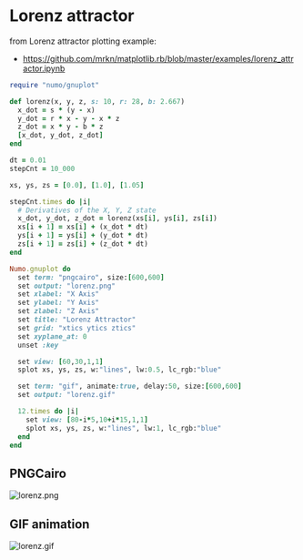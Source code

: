 # Lorenz attractor

from Lorenz attractor plotting example:

* https://github.com/mrkn/matplotlib.rb/blob/master/examples/lorenz_attractor.ipynb

```ruby
require "numo/gnuplot"

def lorenz(x, y, z, s: 10, r: 28, b: 2.667)
  x_dot = s * (y - x)
  y_dot = r * x - y - x * z
  z_dot = x * y - b * z
  [x_dot, y_dot, z_dot]
end

dt = 0.01
stepCnt = 10_000

xs, ys, zs = [0.0], [1.0], [1.05]

stepCnt.times do |i|
  # Derivatives of the X, Y, Z state
  x_dot, y_dot, z_dot = lorenz(xs[i], ys[i], zs[i])
  xs[i + 1] = xs[i] + (x_dot * dt)
  ys[i + 1] = ys[i] + (y_dot * dt)
  zs[i + 1] = zs[i] + (z_dot * dt)
end

Numo.gnuplot do
  set term: "pngcairo", size:[600,600]
  set output: "lorenz.png"
  set xlabel: "X Axis"
  set ylabel: "Y Axis"
  set zlabel: "Z Axis"
  set title: "Lorenz Attractor"
  set grid: "xtics ytics ztics"
  set xyplane_at: 0
  unset :key

  set view: [60,30,1,1]
  splot xs, ys, zs, w:"lines", lw:0.5, lc_rgb:"blue"

  set term: "gif", animate:true, delay:50, size:[600,600]
  set output: "lorenz.gif"

  12.times do |i|
    set view: [80-i*5,10+i*15,1,1]
    splot xs, ys, zs, w:"lines", lw:1, lc_rgb:"blue"
  end
end
```

## PNGCairo

![lorenz.png](https://raw.github.com/ruby-numo/numo-gnuplot-demo/master/misc/lorenz/lorenz.png)

## GIF animation

![lorenz.gif](https://raw.github.com/ruby-numo/numo-gnuplot-demo/master/misc/lorenz/lorenz.gif)
